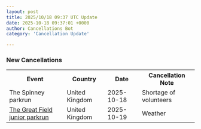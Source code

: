 ```yaml
---
layout: post
title: 2025/10/18 09:37 UTC Update
date: 2025-10-18 09:37:01 +0000
author: Cancellations Bot
category: 'Cancellation Update'

---
```


<h3>New Cancellations</h3>
<div class='hscrollable'>
<table style='width: 100%'>
    <tr>
        <th>Event</th>
        <th>Country</th>
        <th>Date</th>
        <th>Cancellation Note</th>
    </tr>
    <tr>
        <td>The Spinney parkrun</td>
        <td>United Kingdom</td>
        <td>2025-10-18</td>
        <td>Shortage of volunteers</td>
    </tr>
    <tr>
        <td><a href="https://www.parkrun.org.uk/thegreatfield-juniors">The Great Field junior parkrun</a></td>
        <td>United Kingdom</td>
        <td>2025-10-19</td>
        <td>Weather</td>
    </tr>
</table>
</div>
